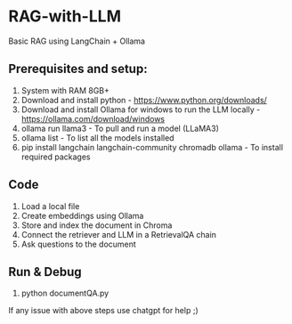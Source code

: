 # RAG-with-LLM
Basic RAG using LangChain + Ollama

## Prerequisites and setup:
1. System with RAM 8GB+
2. Download and install python - https://www.python.org/downloads/
3. Download and install Ollama for windows to run the LLM locally - https://ollama.com/download/windows
4. ollama run llama3 - To pull and run a model (LLaMA3)
5. ollama list - To list all the models installed
6. pip install langchain langchain-community chromadb ollama - To install required packages

## Code
1. Load a local file
2. Create embeddings using Ollama
3. Store and index the document in Chroma
4. Connect the retriever and LLM in a RetrievalQA chain
5. Ask questions to the document

## Run & Debug
1. python documentQA.py

If any issue with above steps use chatgpt for help ;)

